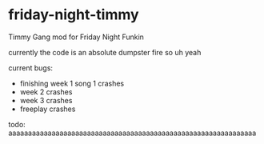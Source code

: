 # friday-night-timmy
Timmy Gang mod for Friday Night Funkin

currently the code is an absolute dumpster fire
so uh yeah

current bugs:
- finishing week 1 song 1 crashes
- week 2 crashes
- week 3 crashes
- freeplay crashes

todo:
aaaaaaaaaaaaaaaaaaaaaaaaaaaaaaaaaaaaaaaaaaaaaaaaaaaaaaaaaaaaaaa
